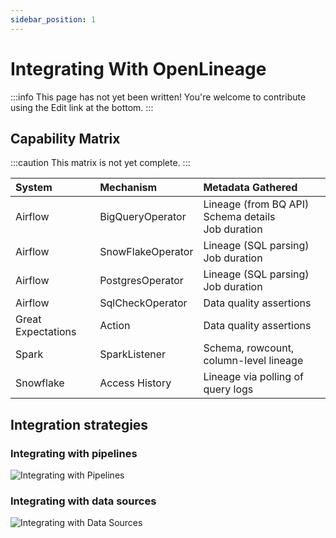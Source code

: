 ```yaml
---
sidebar_position: 1
---
```


# Integrating With OpenLineage

:::info
This page has not yet been written! You're welcome to contribute using the Edit link at the bottom.
:::

## Capability Matrix

:::caution
This matrix is not yet complete.
:::

| System               | Mechanism         | Metadata Gathered                                           |
|:---------------------|:------------------|:------------------------------------------------------------|
| Airflow              | BigQueryOperator  | Lineage (from BQ API)<br />Schema details<br />Job duration |
| Airflow              | SnowFlakeOperator | Lineage (SQL parsing)<br />Job duration                     |
| Airflow              | PostgresOperator  | Lineage (SQL parsing)<br />Job duration                     |
| Airflow              | SqlCheckOperator  | Data quality assertions                                     |
| Great Expectations   | Action            | Data quality assertions                                     |
| Spark                | SparkListener     | Schema, rowcount, column-level lineage                      |
| Snowflake            | Access History    | Lineage via polling of query logs                           |

## Integration strategies

### Integrating with pipelines

![Integrating with Pipelines](integrate-pipelines.svg)

### Integrating with data sources

![Integrating with Data Sources](integrate-datasources.svg)
